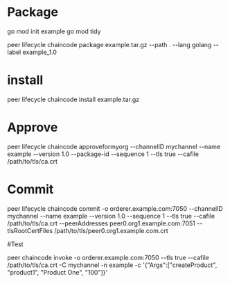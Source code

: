 # Package

go mod init example
go mod tidy

peer lifecycle chaincode package example.tar.gz --path . --lang golang --label example_1.0


# install 
peer lifecycle chaincode install example.tar.gz

# Approve
peer lifecycle chaincode approveformyorg --channelID mychannel --name example --version 1.0 --package-id <package-id> --sequence 1 --tls true --cafile /path/to/tls/ca.crt

# Commit
peer lifecycle chaincode commit -o orderer.example.com:7050 --channelID mychannel --name example --version 1.0 --sequence 1 --tls true --cafile /path/to/tls/ca.crt --peerAddresses peer0.org1.example.com:7051 --tlsRootCertFiles /path/to/tls/peer0.org1.example.com.crt

#Test

peer chaincode invoke -o orderer.example.com:7050 --tls true --cafile /path/to/tls/ca.crt -C mychannel -n example -c '{"Args":["createProduct", "product1", "Product One", "100"]}'



